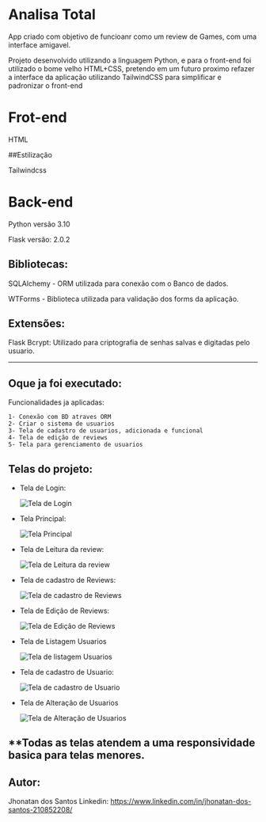 # Analisa Total

App criado com objetivo de funcioanr como um review de Games, com uma interface amigavel.

Projeto desenvolvido utilizando a linguagem Python, e para o front-end foi utilizado o bome  velho HTML+CSS, pretendo em um futuro proximo refazer a interface da
aplicação utilizando TailwindCSS para simplificar e padronizar o front-end

# Frot-end

HTML

##Estilização

Tailwindcss

# Back-end

Python versão 3.10

Flask versão: 2.0.2

## Bibliotecas:

SQLAlchemy - ORM utilizada para conexão com o Banco de dados.

WTForms - Biblioteca utilizada para validação dos forms da aplicação.

## Extensões:

Flask Bcrypt: Utilizado para criptografia de senhas salvas e digitadas pelo usuario.

-----
## Oque ja foi executado:

Funcionalidades ja aplicadas:

    1- Conexão com BD atraves ORM
    2- Criar o sistema de usuarios 
    3- Tela de cadastro de usuarios, adicionada e funcional
    4- Tela de edição de reviews
    5- Tela para gerenciamento de usuarios


## Telas do projeto:

- Tela de Login:

    ![Tela de Login](https://github.com/Jhonatan-port/assets/blob/main/Tela%20de%20Login.png)
    
    
 - Tela Principal:

    ![Tela Principal](https://github.com/Jhonatan-port/assets/blob/main/Tela%20principal.png)

 - Tela de Leitura da review:

    ![Tela de Leitura da review](https://github.com/Jhonatan-port/assets/blob/main/Leitura%20Review.png)

 - Tela de cadastro de Reviews:

    ![Tela de cadastro de Reviews](https://github.com/Jhonatan-port/assets/blob/main/Nova%20Review.png)

 - Tela de Edição de Reviews:

    ![Tela de Edição de Reviews](https://github.com/Jhonatan-port/assets/blob/main/editar%20Review.png)

 - Tela de Listagem Usuarios

    ![Tela de listagem Usuarios](https://github.com/Jhonatan-port/assets/blob/main/Usuarios%20Cadastrados.png)

 - Tela de cadastro de Usuario:

    ![Tela de cadastro de Usuario](https://github.com/Jhonatan-port/assets/blob/main/Cadastro%20de%20usuario.png)

 - Tela de Alteração de Usuarios

    ![Tela de Alteração de Usuarios](https://github.com/Jhonatan-port/assets/blob/main/Editar%20Usuarios.png)
    

## **Todas as telas atendem a uma responsividade basica para telas menores.

## Autor:
Jhonatan dos Santos
Linkedin: https://www.linkedin.com/in/jhonatan-dos-santos-210852208/


  
